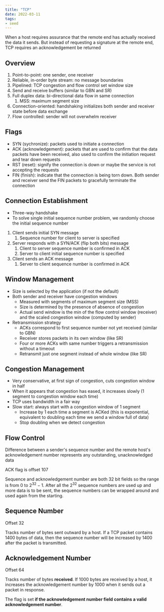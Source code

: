 ```yaml
---
title: "TCP"
date: 2022-03-11
tags:
- seed
---
```


When a host requires assurance that the remote end has actually received the data it sends. But instead of requesting a signature at the remote end, TCP requires an acknowledgement be returned

## Overview
1. Point-to-point: one sender, one receiver
2. Reliable, in-order byte stream: no message boundaries
3. Pipelined: TCP congestion and flow control set window size
4. Send and receive buffers (similar to GBN and SR)
5. Full duplex data: bi-directional data flow in same connection
	1. MSS: maximum segment size
6. Connection-oriented: handshaking initializes both sender and receiver state before data exchange
7. Flow controlled: sender will not overwhelm receiver

## Flags
- SYN (sychronize): packets used to initiate a connection
- ACK (acknowledgement): packets that are used to confirm that the data packets have been received, also used to confirm the initiation request and tear down requests
- RST (reset): signify the connection is down or maybe the service is not accepting the requests
- FIN (finish): indicate that the connection is being torn down. Both sender and receiver send the FIN packets to gracefully terminate the connection

## Connection Establishment
- Three-way handshake
- To solve single initial sequence number problem, we randomly choose the initial sequence number
1. Client sends initial SYN message
	1. Sequence number for client to server is specified
2. Server responds with a SYN/ACK (flip both bits) message
	1. Client to server sequence number is confirmed in ACK
	2. Server to client initial sequence number is specified
3. Client sends an ACK message
	1. Server to client sequence number is confirmed in ACK

## Window Management
- Size is selected by the application (if not the default)
- Both sender and receiver have congestion windows
	- Measured with segments of maximum segment size (MSS)
	- Size is determined by the presence of absence of congestion
	- Actual send window is the min of the flow control window (receiver) and the scaled congestion window (computed by sender)
- Retransmission strategy
	- ACKs correspond to first sequence number not yet received (similar to GBN)
	- Receiver stores packets in its own window (like SR)
	- Four or more ACKs with same number triggers a retransmission without a timeout
	- Retransmit just one segment instead of whole window (like SR)

## Congestion Management
- Very conservative, at first sign of congestion, cuts congestion window in half
- When it appears that congestion has eased, it increases slowly (1 segment to congestion window each time)
- TCP uses bandwidth in a fair way
- Slow start: always start with a congestion window of 1 segment
	- Increase by 1 each time a segment is ACKed (this is exponential, equivalent to doubling each time we send a window full of data)
	- Stop doubling when we detect congestion

## Flow Control
Difference between a sender's sequence number and the remote host's acknowledgement number represents any outstanding, unacknowledged data

ACK flag is offset 107

Sequence and acknowledgement number are both 32 bit fields so the range is from $0$ to $2^{32}-1$. After all the $2^{32}$ sequence numbers are used up and more data is to be sent, the sequence numbers can be wrapped around and used again from the starting.

## Sequence Number
Offset 32

Tracks number of bytes sent outward by a host. If a TCP packet contains 1400 bytes of data, then the sequence number will be increased by 1400 after the packet is transmitted.

## Acknowledgement Number
Offset 64

Tracks number of bytes **received**. If 1000 bytes are received by a host, it increases the acknowledgement number by 1000 when it sends out a packet in response.

The flag is set **if the acknowledgement number field contains a valid acknowledgement number**.